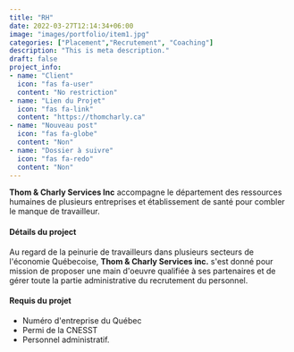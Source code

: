 ```yaml
---
title: "RH"
date: 2022-03-27T12:14:34+06:00
image: "images/portfolio/item1.jpg"
categories: ["Placement","Recrutement", "Coaching"]
description: "This is meta description."
draft: false
project_info:
- name: "Client"
  icon: "fas fa-user"
  content: "No restriction"
- name: "Lien du Projet"
  icon: "fas fa-link"
  content: "https://thomcharly.ca"
- name: "Nouveau post"
  icon: "fas fa-globe"
  content: "Non"
- name: "Dossier à suivre"
  icon: "fas fa-redo"
  content: "Non"
---
```


**Thom & Charly Services Inc** accompagne le département des ressources humaines de plusieurs entreprises et établissement de santé pour combler le manque de travailleur.


#### Détails du project

Au regard de la peinurie de travailleurs dans plusieurs secteurs de l'économie Québecoise, **Thom & Charly Services inc.** s'est donné pour mission de proposer une main d'oeuvre qualifiée à ses partenaires et de gérer toute la partie administrative du recrutement du personnel.


#### Requis du projet

 - Numéro d'entreprise du Québec  
 - Permi de la CNESST  
 - Personnel administratif.